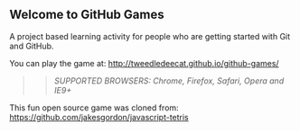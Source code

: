 ## Welcome to GitHub Games

A project based learning activity for people who are getting started with Git and GitHub.

You can play the game at: http://tweedledeecat.github.io/github-games/

>> _*SUPPORTED BROWSERS*: Chrome, Firefox, Safari, Opera and IE9+_

This fun open source game was cloned from: https://github.com/jakesgordon/javascript-tetris
